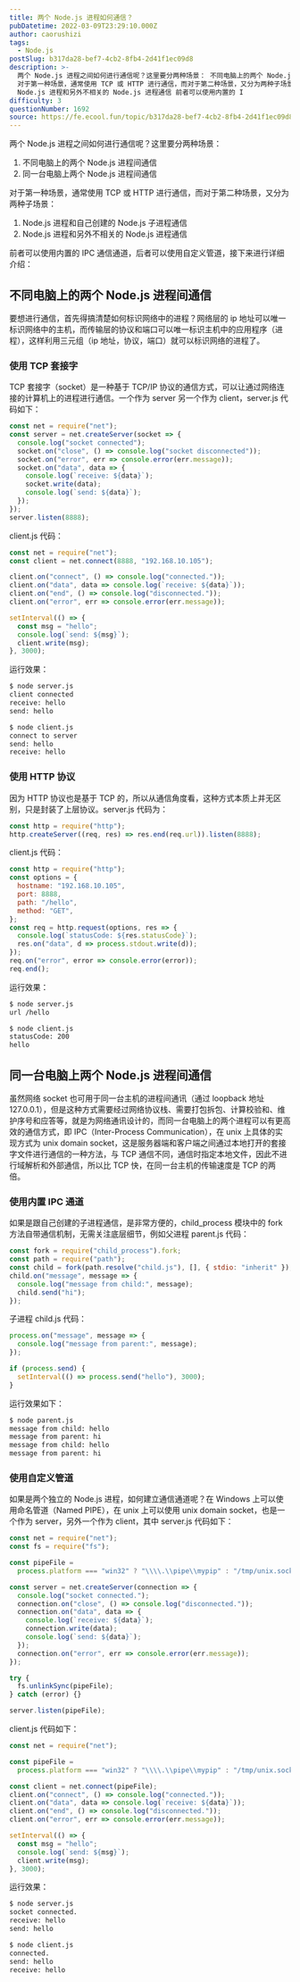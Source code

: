 ```yaml
---
title: 两个 Node.js 进程如何通信？
pubDatetime: 2022-03-09T23:29:10.000Z
author: caorushizi
tags:
  - Node.js
postSlug: b317da28-bef7-4cb2-8fb4-2d41f1ec09d8
description: >-
  两个 Node.js 进程之间如何进行通信呢？这里要分两种场景： 不同电脑上的两个 Node.js 进程间通信 同一台电脑上两个 Node.js 进程间通信
  对于第一种场景，通常使用 TCP 或 HTTP 进行通信，而对于第二种场景，又分为两种子场景： Node.js 进程和自己创建的 Node.js 子进程通信
  Node.js 进程和另外不相关的 Node.js 进程通信 前者可以使用内置的 I
difficulty: 3
questionNumber: 1692
source: https://fe.ecool.fun/topic/b317da28-bef7-4cb2-8fb4-2d41f1ec09d8
---
```


两个 Node.js 进程之间如何进行通信呢？这里要分两种场景：

1.  不同电脑上的两个 Node.js 进程间通信
2.  同一台电脑上两个 Node.js 进程间通信

对于第一种场景，通常使用 TCP 或 HTTP 进行通信，而对于第二种场景，又分为两种子场景：

1.  Node.js 进程和自己创建的 Node.js 子进程通信
2.  Node.js 进程和另外不相关的 Node.js 进程通信

前者可以使用内置的 IPC 通信通道，后者可以使用自定义管道，接下来进行详细介绍：

## 不同电脑上的两个 Node.js 进程间通信

要想进行通信，首先得搞清楚如何标识网络中的进程？网络层的 ip 地址可以唯一标识网络中的主机，而传输层的协议和端口可以唯一标识主机中的应用程序（进程），这样利用三元组（ip 地址，协议，端口）就可以标识网络的进程了。

### 使用 TCP 套接字

TCP 套接字（socket）是一种基于 TCP/IP 协议的通信方式，可以让通过网络连接的计算机上的进程进行通信。一个作为 server 另一个作为 client，server.js 代码如下：

```js
const net = require("net");
const server = net.createServer(socket => {
  console.log("socket connected");
  socket.on("close", () => console.log("socket disconnected"));
  socket.on("error", err => console.error(err.message));
  socket.on("data", data => {
    console.log(`receive: ${data}`);
    socket.write(data);
    console.log(`send: ${data}`);
  });
});
server.listen(8888);
```

client.js 代码：

```js
const net = require("net");
const client = net.connect(8888, "192.168.10.105");

client.on("connect", () => console.log("connected."));
client.on("data", data => console.log(`receive: ${data}`));
client.on("end", () => console.log("disconnected."));
client.on("error", err => console.error(err.message));

setInterval(() => {
  const msg = "hello";
  console.log(`send: ${msg}`);
  client.write(msg);
}, 3000);
```

运行效果：

```sh
$ node server.js
client connected
receive: hello
send: hello

$ node client.js
connect to server
send: hello
receive: hello

```

### 使用 HTTP 协议

因为 HTTP 协议也是基于 TCP 的，所以从通信角度看，这种方式本质上并无区别，只是封装了上层协议。server.js 代码为：

```js
const http = require("http");
http.createServer((req, res) => res.end(req.url)).listen(8888);
```

client.js 代码：

```js
const http = require("http");
const options = {
  hostname: "192.168.10.105",
  port: 8888,
  path: "/hello",
  method: "GET",
};
const req = http.request(options, res => {
  console.log(`statusCode: ${res.statusCode}`);
  res.on("data", d => process.stdout.write(d));
});
req.on("error", error => console.error(error));
req.end();
```

运行效果：

```sh
$ node server.js
url /hello

$ node client.js
statusCode: 200
hello

```

## 同一台电脑上两个 Node.js 进程间通信

虽然网络 socket 也可用于同一台主机的进程间通讯（通过 loopback 地址 127.0.0.1），但是这种方式需要经过网络协议栈、需要打包拆包、计算校验和、维护序号和应答等，就是为网络通讯设计的，而同一台电脑上的两个进程可以有更高效的通信方式，即 IPC（Inter-Process Communication），在 unix 上具体的实现方式为 unix domain socket，这是服务器端和客户端之间通过本地打开的套接字文件进行通信的一种方法，与 TCP 通信不同，通信时指定本地文件，因此不进行域解析和外部通信，所以比 TCP 快，在同一台主机的传输速度是 TCP 的两倍。

### 使用内置 IPC 通道

如果是跟自己创建的子进程通信，是非常方便的，child_process 模块中的 fork 方法自带通信机制，无需关注底层细节，例如父进程 parent.js 代码：

```js
const fork = require("child_process").fork;
const path = require("path");
const child = fork(path.resolve("child.js"), [], { stdio: "inherit" });
child.on("message", message => {
  console.log("message from child:", message);
  child.send("hi");
});
```

子进程 child.js 代码：

```js
process.on("message", message => {
  console.log("message from parent:", message);
});

if (process.send) {
  setInterval(() => process.send("hello"), 3000);
}
```

运行效果如下：

```sh
$ node parent.js
message from child: hello
message from parent: hi
message from child: hello
message from parent: hi

```

### 使用自定义管道

如果是两个独立的 Node.js 进程，如何建立通信通道呢？在 Windows 上可以使用命名管道（Named PIPE），在 unix 上可以使用 unix domain socket，也是一个作为 server，另外一个作为 client，其中 server.js 代码如下：

```js
const net = require("net");
const fs = require("fs");

const pipeFile =
  process.platform === "win32" ? "\\\\.\\pipe\\mypip" : "/tmp/unix.sock";

const server = net.createServer(connection => {
  console.log("socket connected.");
  connection.on("close", () => console.log("disconnected."));
  connection.on("data", data => {
    console.log(`receive: ${data}`);
    connection.write(data);
    console.log(`send: ${data}`);
  });
  connection.on("error", err => console.error(err.message));
});

try {
  fs.unlinkSync(pipeFile);
} catch (error) {}

server.listen(pipeFile);
```

client.js 代码如下：

```js
const net = require("net");

const pipeFile =
  process.platform === "win32" ? "\\\\.\\pipe\\mypip" : "/tmp/unix.sock";

const client = net.connect(pipeFile);
client.on("connect", () => console.log("connected."));
client.on("data", data => console.log(`receive: ${data}`));
client.on("end", () => console.log("disconnected."));
client.on("error", err => console.error(err.message));

setInterval(() => {
  const msg = "hello";
  console.log(`send: ${msg}`);
  client.write(msg);
}, 3000);
```

运行效果：

```sh
$ node server.js
socket connected.
receive: hello
send: hello

$ node client.js
connected.
send: hello
receive: hello

```
